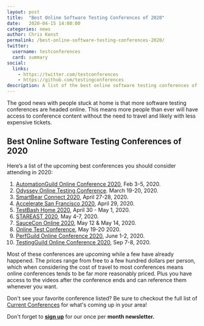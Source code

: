 ```yaml
---
layout: post
title:  "Best Online Software Testing Conferences of 2020"
date:   2020-04-15 14:00:00
categories: news
author: Chris Kenst
permalink: /best-online-software-testing-conferences-2020/
twitter:
  username: testconferences
  card: summary
social:
  links:
    - https://twitter.com/testconferences
    - https://github.com/testingconferences
description: A list of the best online software testing conferences of 2020 from around the world. These conferences focus on a number of areas including peformance testing, automated testing, AI and QA and Modern Testing principles. 
---
```


The good news with people stuck at home is that more software testing conferences are headed online. This means more people than ever will have access to conference content without the need to travel and likely with less expensive tickets. 


## Best Online Software Testing Conferences of 2020
Here’s a list of the upcoming best conferences you should consider attending in 2020:

1. [AutomationGuild Online Conference 2020](https://guildconferences.com/conferences/automation-2020/?utm_source=testingconferences), Feb 3-5, 2020.
2. [Odyssey Online Testing Conference](https://odyssey.kobiton.com?utm_source=testingconferences). March 19-20, 2020.
3. [SmartBear Connect 2020](https://smartbear.com/connect/?utm_source=testingconferences), April 27-28, 2020.
4. [Accelerate San Francisco 2020](https://www.tricentis.com/accelerate/san-francisco/?utm_source=testingconferences), April 29, 2020.
5. [TestBash Home 2020](https://ti.to/mot/testbash-home-2020?source=testingconferences), April 30 - May 1, 2020.
6. [STAREAST 2020](https://stareast.techwell.com/?utm_source=testingconferences), May 4-7, 2020.
7. [SauceCon Online 2020](https://saucecon.com/?utm_source=testingconferences), May 12 & May 14, 2020.
8. [Online Test Conference](https://www.onlinetestconf.com/?utm_source=testingconferences), May 19-20 2020.
9. [PerfGuild Online Conference 2020](https://guildconferences.com/conferences/perfguild-2020/?utm_source=testinconferences), June 1-2, 2020.
10. [TestingGuild Online Conference 2020](https://guildconferences.com/conferences/testingguild-2020/?utm_source=testinconferences), Sep 7-8, 2020.


Most of these conferences are upcoming while a few have already happened. The prices range from free to a few hundred dollars per person, which when considering the cost of travel to most conferences means online conferences tends to be far more reasonably priced. Plus you have access to the videos after the conference ends and can reference them whenever you want.

Don't see your favorite conference listed? Be sure to checkout the full list of [Current Conferences](/) for what's coming up in your area!

Don't forget to **[sign up](http://eepurl.com/c4paYT)** for our once per **month newsletter.**